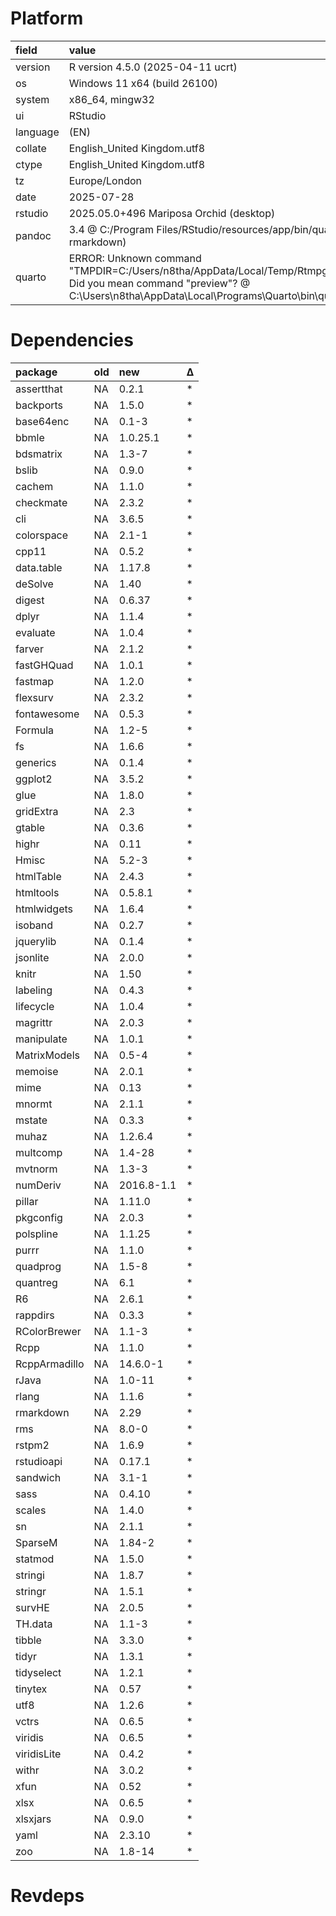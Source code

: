 # Platform

|field    |value                                                                                                                                                                                        |
|:--------|:--------------------------------------------------------------------------------------------------------------------------------------------------------------------------------------------|
|version  |R version 4.5.0 (2025-04-11 ucrt)                                                                                                                                                            |
|os       |Windows 11 x64 (build 26100)                                                                                                                                                                 |
|system   |x86_64, mingw32                                                                                                                                                                              |
|ui       |RStudio                                                                                                                                                                                      |
|language |(EN)                                                                                                                                                                                         |
|collate  |English_United Kingdom.utf8                                                                                                                                                                  |
|ctype    |English_United Kingdom.utf8                                                                                                                                                                  |
|tz       |Europe/London                                                                                                                                                                                |
|date     |2025-07-28                                                                                                                                                                                   |
|rstudio  |2025.05.0+496 Mariposa Orchid (desktop)                                                                                                                                                      |
|pandoc   |3.4 @ C:/Program Files/RStudio/resources/app/bin/quarto/bin/tools/ (via rmarkdown)                                                                                                           |
|quarto   |ERROR: Unknown command "TMPDIR=C:/Users/n8tha/AppData/Local/Temp/RtmpgFt3vH/file198c7af01462". Did you mean command "preview"? @ C:\Users\n8tha\AppData\Local\Programs\Quarto\bin\quarto.exe |

# Dependencies

|package       |old |new        |Δ  |
|:-------------|:---|:----------|:--|
|assertthat    |NA  |0.2.1      |*  |
|backports     |NA  |1.5.0      |*  |
|base64enc     |NA  |0.1-3      |*  |
|bbmle         |NA  |1.0.25.1   |*  |
|bdsmatrix     |NA  |1.3-7      |*  |
|bslib         |NA  |0.9.0      |*  |
|cachem        |NA  |1.1.0      |*  |
|checkmate     |NA  |2.3.2      |*  |
|cli           |NA  |3.6.5      |*  |
|colorspace    |NA  |2.1-1      |*  |
|cpp11         |NA  |0.5.2      |*  |
|data.table    |NA  |1.17.8     |*  |
|deSolve       |NA  |1.40       |*  |
|digest        |NA  |0.6.37     |*  |
|dplyr         |NA  |1.1.4      |*  |
|evaluate      |NA  |1.0.4      |*  |
|farver        |NA  |2.1.2      |*  |
|fastGHQuad    |NA  |1.0.1      |*  |
|fastmap       |NA  |1.2.0      |*  |
|flexsurv      |NA  |2.3.2      |*  |
|fontawesome   |NA  |0.5.3      |*  |
|Formula       |NA  |1.2-5      |*  |
|fs            |NA  |1.6.6      |*  |
|generics      |NA  |0.1.4      |*  |
|ggplot2       |NA  |3.5.2      |*  |
|glue          |NA  |1.8.0      |*  |
|gridExtra     |NA  |2.3        |*  |
|gtable        |NA  |0.3.6      |*  |
|highr         |NA  |0.11       |*  |
|Hmisc         |NA  |5.2-3      |*  |
|htmlTable     |NA  |2.4.3      |*  |
|htmltools     |NA  |0.5.8.1    |*  |
|htmlwidgets   |NA  |1.6.4      |*  |
|isoband       |NA  |0.2.7      |*  |
|jquerylib     |NA  |0.1.4      |*  |
|jsonlite      |NA  |2.0.0      |*  |
|knitr         |NA  |1.50       |*  |
|labeling      |NA  |0.4.3      |*  |
|lifecycle     |NA  |1.0.4      |*  |
|magrittr      |NA  |2.0.3      |*  |
|manipulate    |NA  |1.0.1      |*  |
|MatrixModels  |NA  |0.5-4      |*  |
|memoise       |NA  |2.0.1      |*  |
|mime          |NA  |0.13       |*  |
|mnormt        |NA  |2.1.1      |*  |
|mstate        |NA  |0.3.3      |*  |
|muhaz         |NA  |1.2.6.4    |*  |
|multcomp      |NA  |1.4-28     |*  |
|mvtnorm       |NA  |1.3-3      |*  |
|numDeriv      |NA  |2016.8-1.1 |*  |
|pillar        |NA  |1.11.0     |*  |
|pkgconfig     |NA  |2.0.3      |*  |
|polspline     |NA  |1.1.25     |*  |
|purrr         |NA  |1.1.0      |*  |
|quadprog      |NA  |1.5-8      |*  |
|quantreg      |NA  |6.1        |*  |
|R6            |NA  |2.6.1      |*  |
|rappdirs      |NA  |0.3.3      |*  |
|RColorBrewer  |NA  |1.1-3      |*  |
|Rcpp          |NA  |1.1.0      |*  |
|RcppArmadillo |NA  |14.6.0-1   |*  |
|rJava         |NA  |1.0-11     |*  |
|rlang         |NA  |1.1.6      |*  |
|rmarkdown     |NA  |2.29       |*  |
|rms           |NA  |8.0-0      |*  |
|rstpm2        |NA  |1.6.9      |*  |
|rstudioapi    |NA  |0.17.1     |*  |
|sandwich      |NA  |3.1-1      |*  |
|sass          |NA  |0.4.10     |*  |
|scales        |NA  |1.4.0      |*  |
|sn            |NA  |2.1.1      |*  |
|SparseM       |NA  |1.84-2     |*  |
|statmod       |NA  |1.5.0      |*  |
|stringi       |NA  |1.8.7      |*  |
|stringr       |NA  |1.5.1      |*  |
|survHE        |NA  |2.0.5      |*  |
|TH.data       |NA  |1.1-3      |*  |
|tibble        |NA  |3.3.0      |*  |
|tidyr         |NA  |1.3.1      |*  |
|tidyselect    |NA  |1.2.1      |*  |
|tinytex       |NA  |0.57       |*  |
|utf8          |NA  |1.2.6      |*  |
|vctrs         |NA  |0.6.5      |*  |
|viridis       |NA  |0.6.5      |*  |
|viridisLite   |NA  |0.4.2      |*  |
|withr         |NA  |3.0.2      |*  |
|xfun          |NA  |0.52       |*  |
|xlsx          |NA  |0.6.5      |*  |
|xlsxjars      |NA  |0.9.0      |*  |
|yaml          |NA  |2.3.10     |*  |
|zoo           |NA  |1.8-14     |*  |

# Revdeps

